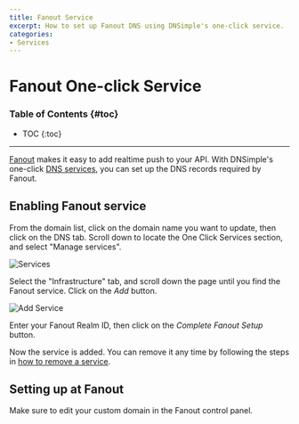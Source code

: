 ```yaml
---
title: Fanout Service
excerpt: How to set up Fanout DNS using DNSimple's one-click service.
categories:
- Services
---
```


# Fanout One-click Service

### Table of Contents {#toc}

* TOC
{:toc}

---

[Fanout](http://fanout.io/) makes it easy to add realtime push to your API. With DNSimple's one-click [DNS services](/categories/services/), you can set up the DNS records required by Fanout.


## Enabling Fanout service

From the domain list, click on the domain name you want to update, then click on the DNS tab. Scroll down to locate the One Click Services section, and select "Manage services".

![Services](/files/services-dns-page-add.png)

Select the "Infrastructure" tab, and scroll down the page until you find the Fanout service. Click on the *Add* button.

![Add Service](/files/services-fanout.png)

Enter your Fanout Realm ID, then click on the *Complete Fanout Setup* button.

Now the service is added. You can remove it any time by following the steps in [how to remove a service](/articles/services/#removing-services).


## Setting up at Fanout

Make sure to edit your custom domain in the Fanout control panel.
